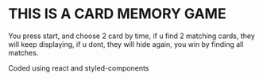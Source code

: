 # THIS IS A CARD MEMORY GAME
You press start, and choose 2 card by time, if u find 2 matching cards, they will keep displaying, if u dont, they will hide again, you win by finding all matches.

Coded using react and styled-components
